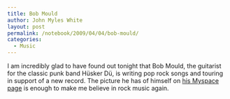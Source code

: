 ```yaml
---
title: Bob Mould
author: John Myles White
layout: post
permalink: /notebook/2009/04/04/bob-mould/
categories:
  - Music
---
```


I am incredibly glad to have found out tonight that Bob Mould, the guitarist for the classic punk band Hüsker Dü, is writing pop rock songs and touring in support of a new record. The picture he has of himself on [his Myspace page](http://www.myspace.com/bobmould) is enough to make me believe in rock music again.
